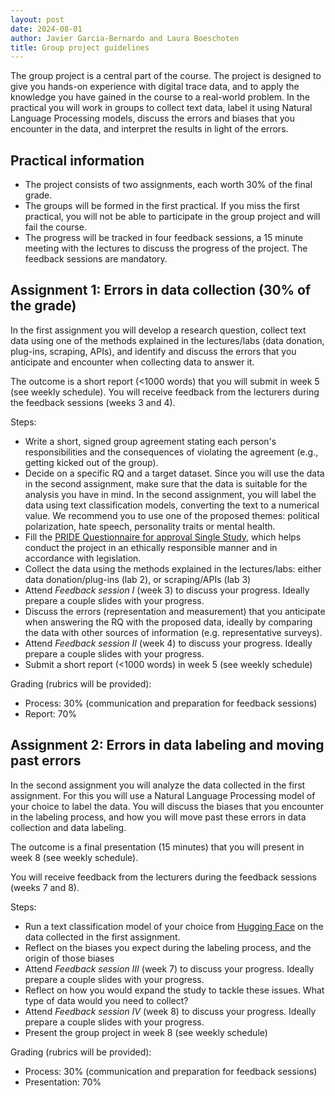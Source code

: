 ```yaml
---
layout: post
date: 2024-08-01
author: Javier Garcia-Bernardo and Laura Boeschoten
title: Group project guidelines
---
```


The group project is a central part of the course. The project is designed to give you hands-on experience with digital trace data, and to apply the knowledge you have gained in the course to a real-world problem. In the practical you will work in groups to collect text data, label it using Natural Language Processing models, discuss the errors and biases that you encounter in the data, and interpret the results in light of the errors.


## Practical information
* The project consists of two assignments, each worth 30% of the final grade. 
* The groups will be formed in the first practical. If you miss the first practical, you will not be able to participate in the group project and will fail the course.
* The progress will be tracked in four feedback sessions, a 15 minute meeting with the lectures to discuss the progress of the project. The feedback sessions are mandatory.


## Assignment 1: Errors in data collection (30% of the grade)
In the first assignment you will develop a research question, collect text data using one of the methods explained in the lectures/labs (data donation, plug-ins, scraping, APIs), and identify and discuss the errors that you anticipate and encounter when collecting data to answer it.  

The outcome is a short report (<1000 words) that you will submit in week 5 (see weekly schedule). You will receive feedback from the lecturers during the feedback sessions (weeks 3 and 4).

Steps:
- Write a short, signed group agreement stating each person's responsibilities and the consequences of violating the agreement (e.g., getting kicked out of the group). 
- Decide on a specific RQ and a target dataset. Since you will use the data in the second assignment, make sure that the data is suitable for the analysis you have in mind. In the second assignment, you will label the data using text classification models, converting the text to a numerical value. We recommend you to use one of the proposed themes: political polarization, hate speech, personality traits or mental health. 
- Fill the [PRIDE Questionnaire for approval Single Study](https://ferb.sites.uu.nl/wp-content/uploads/sites/432/2020/12/PRIDE-Questionnaire-for-approval-Single-Study.docx), which helps conduct the project in an ethically responsible manner and in accordance with legislation.
- Collect the data using the methods explained in the lectures/labs: either data donation/plug-ins (lab 2), or scraping/APIs (lab 3)
- Attend _Feedback session I_ (week 3) to discuss your progress. Ideally prepare a couple slides with your progress. 
- Discuss the errors (representation and measurement) that you anticipate when answering the RQ with the proposed data, ideally by comparing the data with other sources of information (e.g. representative surveys).
- Attend _Feedback session II_ (week 4) to discuss your progress. Ideally prepare a couple slides with your progress. 
- Submit a short report (<1000 words) in week 5 (see weekly schedule)

Grading (rubrics will be provided):
- Process: 30% (communication and preparation for feedback sessions)
- Report: 70%


## Assignment 2: Errors in data labeling and moving past errors
In the second assignment you will analyze the data collected in the first assignment. For this you will use a Natural Language Processing model of your choice to label the data. You will discuss the biases that you encounter in the labeling process, and how you will move past these errors in data collection and data labeling.

The outcome is a final presentation (15 minutes) that you will present in week 8 (see weekly schedule).

You will receive feedback from the lecturers during the feedback sessions (weeks 7 and 8).

Steps:
- Run a text classification model of your choice from [Hugging Face](https://huggingface.co/models) on the data collected in the first assignment.
- Reflect on the biases you expect during the labeling process, and the origin of those biases
- Attend _Feedback session III_ (week 7) to discuss your progress. Ideally prepare a couple slides with your progress. 
- Reflect on how you would expand the study to tackle these issues. What type of data would you need to collect?
- Attend _Feedback session IV_ (week 8) to discuss your progress. Ideally prepare a couple slides with your progress. 
- Present the group project in week 8 (see weekly schedule)

Grading (rubrics will be provided):
- Process: 30% (communication and preparation for feedback sessions)
- Presentation: 70% 